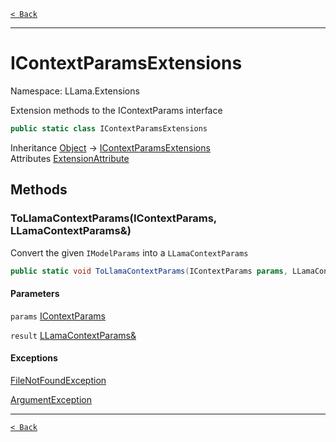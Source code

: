 [`< Back`](./)

---

# IContextParamsExtensions

Namespace: LLama.Extensions

Extension methods to the IContextParams interface

```csharp
public static class IContextParamsExtensions
```

Inheritance [Object](https://docs.microsoft.com/en-us/dotnet/api/system.object) → [IContextParamsExtensions](./llama.extensions.icontextparamsextensions.md)<br>
Attributes [ExtensionAttribute](https://docs.microsoft.com/en-us/dotnet/api/system.runtime.compilerservices.extensionattribute)

## Methods

### **ToLlamaContextParams(IContextParams, LLamaContextParams&)**

Convert the given `IModelParams` into a `LLamaContextParams`

```csharp
public static void ToLlamaContextParams(IContextParams params, LLamaContextParams& result)
```

#### Parameters

`params` [IContextParams](./llama.abstractions.icontextparams.md)<br>

`result` [LLamaContextParams&](./llama.native.llamacontextparams&.md)<br>

#### Exceptions

[FileNotFoundException](https://docs.microsoft.com/en-us/dotnet/api/system.io.filenotfoundexception)<br>

[ArgumentException](https://docs.microsoft.com/en-us/dotnet/api/system.argumentexception)<br>

---

[`< Back`](./)

